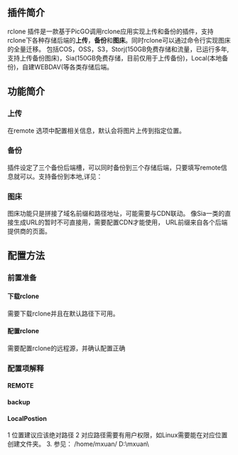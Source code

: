 ## 插件简介
rclone 插件是一款基于PicGO调用rclone应用实现上传和备份的插件，支持rclone下各种存储后端的**上传**，**备份**和**图床**。同时rclone可以通过命令行实现图床的全量迁移。
包括COS，OSS，S3，Storj(150GB免费存储和流量，已运行多年,支持上传备份图床)，Sia(150GB免费存储，目前仅用于上传备份)，Local(本地备份)，自建WEBDAV(等各类存储后端。
## 功能简介
### 上传
在remote 选项中配置相关信息，默认会将图片上传到指定位置。

### 备份
插件设定了三个备份后端槽，可以同时备份到三个存储后端，只要填写remote信息就可以。支持备份到本地,详见：

### 图床
图床功能只是拼接了域名前缀和路径地址，可能需要与CDN联动。
像Sia一类的直接生成URL的暂时不可直接用，需要配置CDN才能使用， URL前缀来自各个后端提供商的页面。

## 配置方法

### 前置准备
#### 下载rclone
需要下载rclone并且在默认路径下可用。
#### 配置rclone
需要配置rclone的远程源，并确认配置正确

### 配置项解释

#### REMOTE

#### backup

#### LocalPostion
1 位置建议应该绝对路径
2 对应路径需要有用户权限，如Linux需要能在对应位置创建文件夹。
3. 参见： /home/mxuan/   D:\mxuan\ 
